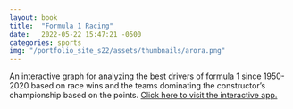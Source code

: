 ```yaml
---
layout: book
title:  "Formula 1 Racing"
date:   2022-05-22 15:47:21 -0500
categories: sports
img: "/portfolio_site_s22/assets/thumbnails/arora.png"
---
```


An interactive graph for analyzing the best drivers of formula 1 since 1950-2020 based on
race wins and the teams dominating the constructor’s championship based on the points. [Click here to visit the interactive app.](https://data-viz.it.wisc.edu/content/bb658255-5128-4701-bc78-6dab567c5d64)


[jekyll-docs]: https://jekyllrb.com/docs/home
[jekyll-gh]:   https://github.com/jekyll/jekyll
[jekyll-talk]: https://talk.jekyllrb.com/
